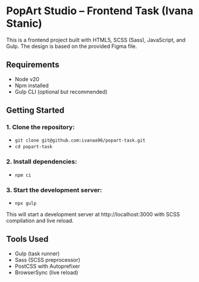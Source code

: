 # PopArt Studio – Frontend Task (Ivana Stanic)

This is a frontend project built with HTML5, SCSS (Sass), JavaScript, and Gulp. The design is based on the provided Figma file.

## Requirements

- Node v20
- Npm installed
- Gulp CLI (optional but recommended)

## Getting Started

### 1. Clone the repository:

- `git clone git@github.com:ivanaa96/popart-task.git`
- `cd popart-task`

### 2. Install dependencies:

- `npm ci`

### 3. Start the development server:

- `npx gulp`

This will start a development server at http://localhost:3000 with SCSS compilation and live reload.

## Tools Used

- Gulp (task runner)
- Sass (SCSS preprocessor)
- PostCSS with Autoprefixer
- BrowserSync (live reload)
